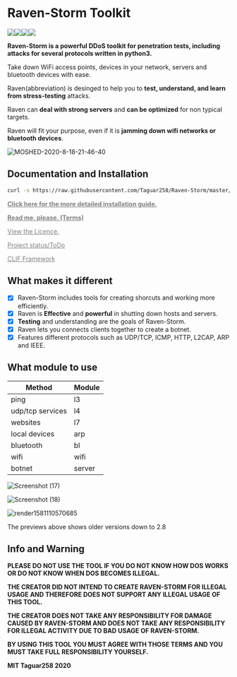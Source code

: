 # Raven-Storm Toolkit

<img src="https://img.shields.io/badge/Language-Python3-blue"><img src="https://img.shields.io/badge/Status-Beta-orange"><img src="https://img.shields.io/badge/Version-4-red"><img src="https://img.shields.io/badge/Licence-MIT-yellowgreen"><!-- <a href="https://twitter.com/intent/tweet?text=Raven-Storm%20is%20a%20powerful%20DDoS%20tool%20for%20penetration%20tests%20including%20attacks%20for%20Layer%203,%20Layer%204,%20and%20Layer%207%20written%20in%20python3.&url=https://github.com/Taguar258/Raven-Storm/&via=Taguar258&hashtags=python,ddos,hacking"><img src="https://img.shields.io/twitter/url/http/shields.io.svg?style=social"></a>-->

**Raven-Storm is a powerful DDoS toolkit for penetration tests, including attacks for several protocols written in python3.**

Take down WiFi access points, devices in your network, servers and bluetooth devices with ease.

Raven(abbreviation) is desinged to help you to **test, understand, and learn from stress-testing** attacks.

Raven can **deal with strong servers** and **can be optimized** for non typical targets.

Raven will fit your purpose, even if it is **jamming down wifi networks or bluetooth devices**.

![MOSHED-2020-8-18-21-46-40](https://user-images.githubusercontent.com/36562445/90558504-77d7ca80-e19c-11ea-9dd5-6ba902934866.gif)

## Documentation and Installation

```bash
curl -s https://raw.githubusercontent.com/Taguar258/Raven-Storm/master/install.sh | sudo bash -s
```

<a style="color: grey" href="https://taguar258.github.io/Raven-Storm/INSTALLATION"><b>Click here for the more detailed installation guide.</b></a>

<a style="color: grey" href="https://github.com/Taguar258/Raven-Storm/blob/master/README.md#info-and-warning"><b>Read me, please. (Terms)</b></a>

<a style="color: grey" href="https://github.com/Taguar258/Raven-Storm/blob/master/LICENSE">View the Licence.</a>

<a style="color: grey" href="https://github.com/Taguar258/Raven-Storm/projects/1">Project status/ToDo</a>

<a style="color: grey" href="https://github.com/Taguar258/CLIF/">CLIF Framework</a>

## What makes it different

- [x] Raven-Storm includes tools for creating shorcuts and working more efficiently.
- [x] Raven is **Effective** and **powerful** in shutting down hosts and servers.
- [x] **Testing** and understanding are the goals of Raven-Storm.
- [x] Raven lets you connects clients together to create a botnet.
- [x] Features different protocols such as UDP/TCP, ICMP, HTTP, L2CAP, ARP and IEEE.

## What module to use

| Method | Module  |
| ------- | --- |
| ping | l3 |
| udp/tcp services | l4 |
| websites | l7 |
| local devices | arp |
| bluetooth | bl |
| wifi | wifi |
| botnet | server |

<!--![Screenshot_20190405_181220](https://user-images.githubusercontent.com/36562445/55641522-60c65180-57ce-11e9-8c65-084edc2bfb45.jpg)-->
![Screenshot (17)](https://user-images.githubusercontent.com/36562445/90558752-de5ce880-e19c-11ea-9953-243557a8eab8.png)

![Screenshot (18)](https://user-images.githubusercontent.com/36562445/90558758-e3ba3300-e19c-11ea-8e93-6af6d8076ab3.png)
<!--![Screenshot_20190405_181220](https://user-images.githubusercontent.com/36562445/63696325-bdc4b180-c81a-11e9-89b8-a7ce24df08ca.png)-->

![render1581110570685](https://user-images.githubusercontent.com/36562445/74067207-f9ce8600-49f8-11ea-9d54-97a056169cf7.gif)

The previews above shows older versions down to 2.8

## Info and Warning

__PLEASE DO NOT USE THE TOOL IF YOU DO NOT KNOW HOW DOS WORKS OR DO NOT KNOW WHEN DOS BECOMES ILLEGAL.__

__THE CREATOR DID NOT INTEND TO CREATE RAVEN-STORM FOR ILLEGAL USAGE AND THEREFORE DOES NOT SUPPORT ANY ILLEGAL USAGE OF THIS TOOL.__

__THE CREATOR DOES NOT TAKE ANY RESPONSIBILITY FOR DAMAGE CAUSED BY RAVEN-STORM AND DOES NOT TAKE ANY RESPONSIBILITY FOR ILLEGAL ACTIVITY DUE TO BAD USAGE OF RAVEN-STORM.__

__BY USING THIS TOOL YOU MUST AGREE WITH THOSE TERMS AND YOU MUST TAKE FULL RESPONSIBILITY YOURSELF.__

**MIT Taguar258 2020**


